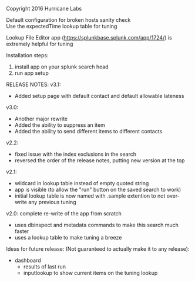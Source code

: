 Copyright 2016 Hurricane Labs

Default configuration for broken hosts sanity check  
Use the expectedTime lookup table for tuning

Lookup File Editor app (https://splunkbase.splunk.com/app/1724/) is extremely helpful for tuning

Installation steps:
1. install app on your splunk search head
2. run app setup

RELEASE NOTES:
v3.1:
- Added setup page with default contact and default allowable lateness

v3.0:
- Another major rewrite
- Added the ability to suppress an item
- Added the ability to send different items to different contacts

v2.2:
- fixed issue with the index exclusions in the search
- reversed the order of the release notes, putting new version at the top

v2.1:
- wildcard in lookup table instead of empty quoted string
- app is visible (to allow the "run" button on the saved search to work)
- initial lookup table is now named with .sample extention to not over-write any previous tuning

v2.0: complete re-write of the app from scratch
- uses dbinspect and metadata commands to make this search much faster
- uses a lookup table to make tuning a breeze

Ideas for future release:
(Not guaranteed to actually make it to any release):
- dashboard
  - results of last run
  - inputlookup to show current items on the tuning lookup

